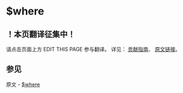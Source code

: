 # $where

## ！本页翻译征集中！

请点击页面上方 EDIT THIS PAGE 参与翻译。
详见：
[贡献指南]( https://github.com/JinMuInfo/MongoDB-Manual-zh/blob/master/CONTRIBUTING.md )、
[原文链接](  https://docs.mongodb.com/manual/reference/operator/query/where/  )。

## 参见

原文 - [$where]( https://docs.mongodb.com/manual/reference/operator/query/where/ )

